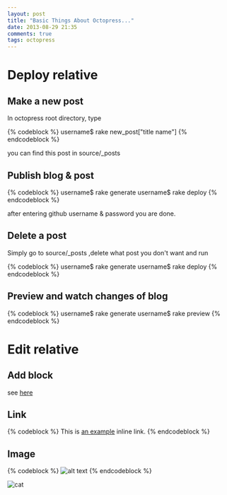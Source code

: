 ```yaml
---
layout: post
title: "Basic Things About Octopress..."
date: 2013-08-29 21:35
comments: true
tags: octopress
---
```


# Deploy relative

## Make a new post

In octopress root directory, type

{% codeblock %}
username$ rake new_post["title name"]
{% endcodeblock %}

you can find this post in source/_posts

## Publish blog & post

{% codeblock %}
username$ rake generate
username$ rake deploy
{% endcodeblock %}

after entering github username & password you are done.

## Delete a post

Simply go to source/_posts ,delete what post you don't want and run

{% codeblock %}
username$ rake generate
username$ rake deploy
{% endcodeblock %}

## Preview and watch changes of blog

{% codeblock %}
username$ rake generate
username$ rake preview
{% endcodeblock %}

# Edit relative

## Add block

see [here](http://octopress.org/docs/plugins/codeblock/)

## Link

{% codeblock %}
This is [an example](http://example.com/ "Title") inline link.
{% endcodeblock %}

## Image

{% codeblock %}
![alt text](url)
{% endcodeblock %}

![cat](http://farm6.staticflickr.com/5216/5475775811_f3974c5d07.jpg)
